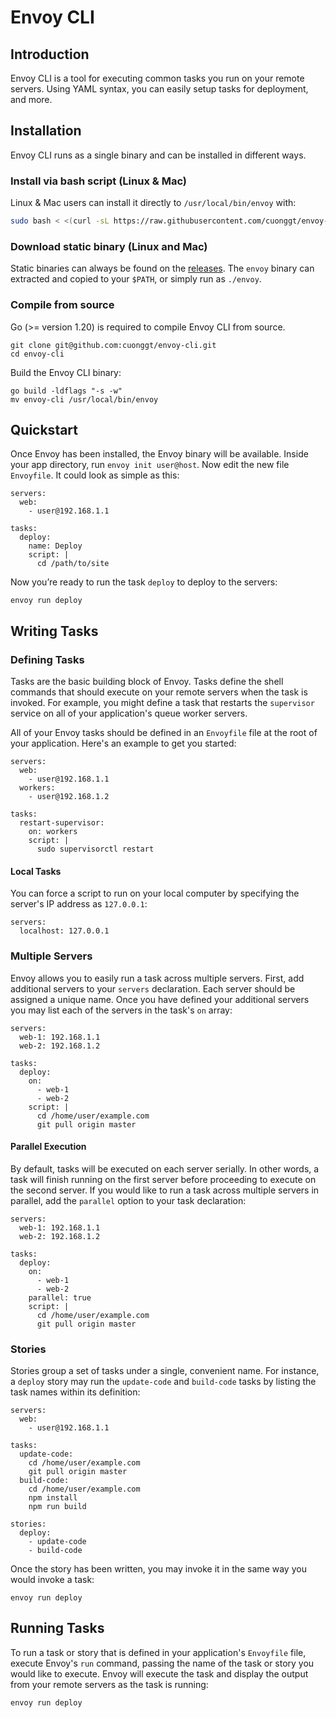 # Envoy CLI

<a name="introduction"></a>
## Introduction

Envoy CLI is a tool for executing common tasks you run on your remote servers. Using YAML syntax, you can easily setup tasks for deployment, and more.

<a name="installation"></a>
## Installation

Envoy CLI runs as a single binary and can be installed in different ways.

<a name="install-via-bash-script-linux-mac"></a>
### Install via bash script (Linux & Mac)

Linux & Mac users can install it directly to `/usr/local/bin/envoy` with:

```bash
sudo bash < <(curl -sL https://raw.githubusercontent.com/cuonggt/envoy-cli/master/install.sh)
```

<a name="download-static-binary-linux-mac"></a>
### Download static binary (Linux and Mac)

Static binaries can always be found on the [releases](https://github.com/cuonggt/envoy-cli/releases/latest). The `envoy` binary can extracted and copied to your `$PATH`, or simply run as `./envoy`.

<a name="compile-from-source"></a>
### Compile from source

Go (>= version 1.20) is required to compile Envoy CLI from source.

```shell
git clone git@github.com:cuonggt/envoy-cli.git
cd envoy-cli
```

Build the Envoy CLI binary:

```shell
go build -ldflags "-s -w"
mv envoy-cli /usr/local/bin/envoy
```

<a name="quickstart"></a>
## Quickstart

Once Envoy has been installed, the Envoy binary will be available. Inside your app directory, run `envoy init user@host`. Now edit the new file `Envoyfile`. It could look as simple as this:

```
servers:
  web:
    - user@192.168.1.1

tasks:
  deploy:
    name: Deploy
    script: |
      cd /path/to/site
```

Now you’re ready to run the task `deploy` to deploy to the servers:

```shell
envoy run deploy
```

<a name="writing-tasks"></a>
## Writing Tasks

<a name="defining-tasks"></a>
### Defining Tasks

Tasks are the basic building block of Envoy. Tasks define the shell commands that should execute on your remote servers when the task is invoked. For example, you might define a task that restarts the `supervisor` service on all of your application's queue worker servers.

All of your Envoy tasks should be defined in an `Envoyfile` file at the root of your application. Here's an example to get you started:

```
servers:
  web:
    - user@192.168.1.1
  workers:
    - user@192.168.1.2

tasks:
  restart-supervisor:
    on: workers
    script: |
      sudo supervisorctl restart
```

<a name="local-tasks"></a>
#### Local Tasks

You can force a script to run on your local computer by specifying the server's IP address as `127.0.0.1`:

```
servers:
  localhost: 127.0.0.1
```

<a name="multiple-servers"></a>
### Multiple Servers

Envoy allows you to easily run a task across multiple servers. First, add additional servers to your `servers` declaration. Each server should be assigned a unique name. Once you have defined your additional servers you may list each of the servers in the task's `on` array:

```
servers:
  web-1: 192.168.1.1
  web-2: 192.168.1.2

tasks:
  deploy:
    on:
      - web-1
      - web-2
    script: |
      cd /home/user/example.com
      git pull origin master
```

<a name="parallel-execution"></a>
#### Parallel Execution

By default, tasks will be executed on each server serially. In other words, a task will finish running on the first server before proceeding to execute on the second server. If you would like to run a task across multiple servers in parallel, add the `parallel` option to your task declaration:

```
servers:
  web-1: 192.168.1.1
  web-2: 192.168.1.2

tasks:
  deploy:
    on:
      - web-1
      - web-2
    parallel: true
    script: |
      cd /home/user/example.com
      git pull origin master
```

<a name="stories"></a>
### Stories

Stories group a set of tasks under a single, convenient name. For instance, a `deploy` story may run the `update-code` and `build-code` tasks by listing the task names within its definition:

```
servers:
  web:
    - user@192.168.1.1

tasks:
  update-code:
    cd /home/user/example.com
    git pull origin master
  build-code:
    cd /home/user/example.com
    npm install
    npm run build

stories:
  deploy:
    - update-code
    - build-code
```

Once the story has been written, you may invoke it in the same way you would invoke a task:

```shell
envoy run deploy
```

<a name="running-tasks"></a>
## Running Tasks

To run a task or story that is defined in your application's `Envoyfile` file, execute Envoy's `run` command, passing the name of the task or story you would like to execute. Envoy will execute the task and display the output from your remote servers as the task is running:

```shell
envoy run deploy
```
